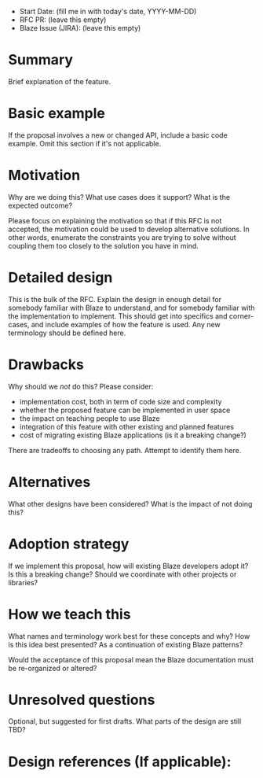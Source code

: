 - Start Date: (fill me in with today's date, YYYY-MM-DD)
- RFC PR: (leave this empty)
- Blaze Issue (JIRA): (leave this empty)

# Summary

Brief explanation of the feature.

# Basic example

If the proposal involves a new or changed API, include a basic code example.
Omit this section if it's not applicable.

# Motivation

Why are we doing this? What use cases does it support? What is the expected
outcome?

Please focus on explaining the motivation so that if this RFC is not accepted,
the motivation could be used to develop alternative solutions. In other words,
enumerate the constraints you are trying to solve without coupling them too
closely to the solution you have in mind.

# Detailed design

This is the bulk of the RFC. Explain the design in enough detail for somebody
familiar with Blaze to understand, and for somebody familiar with the
implementation to implement. This should get into specifics and corner-cases,
and include examples of how the feature is used. Any new terminology should be
defined here.

# Drawbacks

Why should we *not* do this? Please consider:

- implementation cost, both in term of code size and complexity
- whether the proposed feature can be implemented in user space
- the impact on teaching people to use Blaze
- integration of this feature with other existing and planned features
- cost of migrating existing Blaze applications (is it a breaking change?)

There are tradeoffs to choosing any path. Attempt to identify them here.

# Alternatives

What other designs have been considered? What is the impact of not doing this?

# Adoption strategy

If we implement this proposal, how will existing Blaze developers adopt it? Is
this a breaking change? Should we coordinate with
other projects or libraries?

# How we teach this

What names and terminology work best for these concepts and why? How is this
idea best presented? As a continuation of existing Blaze patterns?

Would the acceptance of this proposal mean the Blaze documentation must be
re-organized or altered?

# Unresolved questions

Optional, but suggested for first drafts. What parts of the design are still
TBD?

# Design references (If applicable): 
